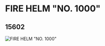 # FIRE HELM "NO. 1000"
## 15602
![FIRE HELM "NO. 1000"](https://lc-www-live-s.legocdn.com/media/bricks/5/2/6051842.jpg)